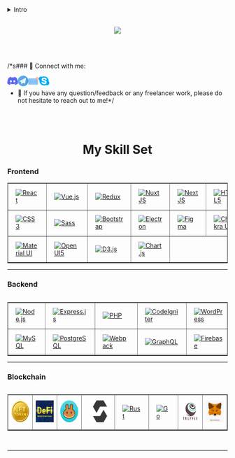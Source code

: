 <details><summary> Intro </summary>

### <div align="center">I'm Peter Hiro, a full-time full-stack freelance developer 👨‍💻 working remotely since 2016 🚀</div>  

  - 😎 Interested in contributing expertise in web, unity and blockchain development
  - 👯 I hope someday collaborate with on Innovative Projects
  - 👨‍💻 Enjoy contributing to Open Source Projects and eager to learn new technologies.
  - 📚 Love reading books on personal development & financial literacy.
  - ⚡ Quotes: What you do today can improve all of your tomorrows.
    
</details>  

<br/>  

<div align="center" dir="auto">



![](/asserts/bchain.gif)


</div>





<br/>

<br/>

/*s### 🤝 Connect with me:

<a href="https://discordapp.com/users/862393400976343041"><img align="left" src="https://raw.githubusercontent.com/black-wyvern-dev/black-wyvern-dev/main/images/discord.svg" alt="Alex | Discord" width="24px"/></a>
<a href="https://t.me/SeniorDevTSD/"><img align="left" src="https://raw.githubusercontent.com/black-wyvern-dev/black-wyvern-dev/main/images/telegram.svg" alt="Alex | Telegram" width="24px"/></a>
<a href="mailto:nightfurry090@gmail.com"><img align="left" src="https://raw.githubusercontent.com/black-wyvern-dev/black-wyvern-dev/main/images/email.svg" alt="Alex | Email" width="24px"/></a>
<a href="https://join.skype.com/invite/mMQxhBacldqS"><img align="left" src="https://raw.githubusercontent.com/black-wyvern-dev/black-wyvern-dev/main/images/skype.svg" alt="Alex | Skype" width="24px"/></a>
</br>
 - 💬 If you have any question/feedback or any freelancer work, please do not hesitate to reach out to me!*/

<br/>

<br/>

###  <h1 align="center"> My Skill Set </h1>


### Frontend  
<table border="1" align="center">
  <tr>
    <td>
      <a href="https://reactjs.org/" target="_blank">
        <img style="margin: 10px" src="https://profilinator.rishav.dev/skills-assets/react-original-wordmark.svg" alt="React" height="50" /></a> 
    </td>  
    <td>
      <a href="https://vuejs.org/" target="_blank">
        <img style="margin: 10px" src="https://profilinator.rishav.dev/skills-assets/vuejs-original-wordmark.svg" alt="Vue.js" height="50" /></a> 
    </td>  
    <td>
      <a href="https://redux.js.org/" target="_blank">
        <img style="margin: 10px" src="https://profilinator.rishav.dev/skills-assets/redux-original.svg" alt="Redux" height="50" /></a> 
    </td>  
    <td>
      <a href="https://nuxtjs.org/" target="_blank">
        <img style="margin: 10px" src="https://profilinator.rishav.dev/skills-assets/nuxt.png" alt="Nuxt JS" height="50" /></a> 
    </td>  
    <td>
      <a href="https://nextjs.org/" target="_blank">
        <img style="margin: 10px" src="https://profilinator.rishav.dev/skills-assets/nextjs.png" alt="NextJS" height="50" /></a> 
    </td>  
    <td>
      <a href="https://en.wikipedia.org/wiki/HTML5" target="_blank">
        <img style="margin: 10px" src="https://profilinator.rishav.dev/skills-assets/html5-original-wordmark.svg" alt="HTML5" height="50" /></a> 
    </td>  
    <td>
      <a href="https://www.javascript.com/" target="_blank">
        <img style="margin: 10px" src="https://profilinator.rishav.dev/skills-assets/javascript-original.svg" alt="JavaScript" height="50" /></a> 
    </td>  
    <td>
      <a href="https://www.typescriptlang.org/" target="_blank">
        <img style="margin: 10px" src="https://profilinator.rishav.dev/skills-assets/typescript-original.svg" alt="TypeScript" height="50" /></a> 
    </td>
  </tr>
  <tr>
    <td>
      <a href="https://www.w3schools.com/css/" target="_blank">
        <img style="margin: 10px" src="https://profilinator.rishav.dev/skills-assets/css3-original-wordmark.svg" alt="CSS3" height="50" /></a>
    </td>  
    <td>
      <a href="https://sass-lang.com/" target="_blank">
        <img style="margin: 10px" src="https://profilinator.rishav.dev/skills-assets/sass-original.svg" alt="Sass" height="50" /></a> 
    </td>
    <td>
      <a href="https://getbootstrap.com/docs/3.4/javascript/" target="_blank">
        <img style="margin: 10px" src="https://profilinator.rishav.dev/skills-assets/bootstrap-plain.svg" alt="Bootstrap" height="50" /></a> 
    </td>  
    <td>
      <a href="https://www.electronjs.org/" target="_blank">
        <img style="margin: 10px" src="https://profilinator.rishav.dev/skills-assets/electron-original.svg" alt="Electron" height="50" /></a> 
    </td>  
    <td>
      <a href="https://www.figma.com/" target="_blank">
        <img style="margin: 10px" src="https://profilinator.rishav.dev/skills-assets/figma-icon.svg" alt="Figma" height="50" /></a> 
    </td>  
    <td>
      <a href="https://chakra-ui.com/" target="_blank">
        <img style="margin: 10px" src="https://profilinator.rishav.dev/skills-assets/chakraui.png" alt="Chakra UI" height="50" /></a> 
    </td>  
    <td>
      <a href="https://www.windicss.org/" target="_blank">
        <img style="margin: 10px" src="https://profilinator.rishav.dev/skills-assets/windicss.svg" alt="Windi CSS" height="50" /></a> 
    </td>  
    <td>
      <a href="https://www.tailwindcss.com/" target="_blank">
        <img style="margin: 10px" src="https://profilinator.rishav.dev/skills-assets/tailwindcss.svg" alt="Tailwind CSS" height="50" /></a> 
    </td>
  </tr>
  <tr>
    <td>
      <a href="https://mui.com/" target="_blank">
        <img style="margin: 10px" src="https://profilinator.rishav.dev/skills-assets/mui.png" alt="Material UI" height="50" /></a>
    </td>  
    <td>
      <a href="https://www.openui5.org/" target="_blank">
        <img style="margin: 10px" src="https://profilinator.rishav.dev/skills-assets/openui5.svg" alt="OpenUI5" height="50" /></a>
    </td>  
    <td>
      <a href="https://d3js.org/" target="_blank">
        <img style="margin: 10px" src="https://profilinator.rishav.dev/skills-assets/d3js-original.svg" alt="D3.js" height="50" /></a> </td>  
    <td>
      <a href="https://www.chartjs.org/" target="_blank">
        <img style="margin: 10px" src="https://profilinator.rishav.dev/skills-assets/logo-title.svg" alt="Chart.js" height="50" /></a> 
    </td>  
  </tr>
<table>

----

### Backend  
<table border="1" align="center">
<tr>  
  <td>
    <a href="https://nodejs.org/" target="_blank">
      <img style="margin: 10px" src="https://profilinator.rishav.dev/skills-assets/nodejs-original-wordmark.svg" alt="Node.js" height="50" />
    </a> 
  </td>
  <td>
    <a href="https://expressjs.com/" target="_blank">
      <img style="margin: 10px" src="https://profilinator.rishav.dev/skills-assets/express-original-wordmark.svg" alt="Express.js" height="50" />
    </a>
  </td>
  <td>
    <a href="https://www.php.net/" target="_blank">
      <img style="margin: 10px" src="https://profilinator.rishav.dev/skills-assets/php-original.svg" alt="PHP" height="50" />
    </a>  
  </td>
  <td>
    <a href="https://codeigniter.com/" target="_blank">
      <img style="margin: 10px" src="https://profilinator.rishav.dev/skills-assets/codeigniter.svg" alt="CodeIgniter" height="50" />
    </a> 
  </td> 
  <td>
    <a href="https://wordpress.com/" target="_blank">
      <img style="margin: 10px" src="https://profilinator.rishav.dev/skills-assets/wordpress.png" alt="WordPress" height="50" />
    </a>  
  </td>
  <td>
    <a href="https://www.mongodb.com/" target="_blank">
      <img style="margin: 10px" src="https://profilinator.rishav.dev/skills-assets/mongodb-original-wordmark.svg" alt="MongoDB" height="50" />
    </a>  
  </td>
  <td>
    <a href="https://www.nginx.com/" target="_blank">
      <img style="margin: 10px" src="https://profilinator.rishav.dev/skills-assets/nginx-original.svg" alt="Nginx" height="50" />
    </a>  
  </td>
  <td>
    <a href="https://www.gnu.org/software/bash/" target="_blank">
      <img style="margin: 10px" src="https://profilinator.rishav.dev/skills-assets/gnu_bash-icon.svg" alt="Bash" height="50" />
    </a>
  </td>
</tr>
<tr>
  <td>
    <a href="https://www.mysql.com/" target="_blank">
      <img style="margin: 10px" src="https://profilinator.rishav.dev/skills-assets/mysql-original-wordmark.svg" alt="MySQL" height="50" />
    </a>  
  <td>
    <a href="https://www.postgresql.org/" target="_blank">
      <img style="margin: 10px" src="https://profilinator.rishav.dev/skills-assets/postgresql-original-wordmark.svg" alt="PostgreSQL" height="50" />
    </a>  
  <td>
    <a href="https://webpack.js.org/" target="_blank">
      <img style="margin: 10px" src="https://profilinator.rishav.dev/skills-assets/webpack-original.svg" alt="Webpack" height="50" />
    </a>  
  <td>
    <a href="https://graphql.org/" target="_blank">
      <img style="margin: 10px" src="https://profilinator.rishav.dev/skills-assets/graphql.png" alt="GraphQL" height="50" />
    </a>  
  <td>
    <a href="https://firebase.google.com/" target="_blank">
      <img style="margin: 10px" src="https://profilinator.rishav.dev/skills-assets/firebase.png" alt="Firebase" height="50" />
    </a>  
  <td>
    <a href="https://mariadb.org/" target="_blank">
      <img style="margin: 10px" src="https://profilinator.rishav.dev/skills-assets/mariadb.png" alt="Maria DB" height="50" />
    </a>  
  <td>
    <a href="https://aws.amazon.com/" target="_blank">
      <img style="margin: 10px" src="https://profilinator.rishav.dev/skills-assets/amazonwebservices-original-wordmark.svg" alt="AWS" height="50" />
    </a>  
</tr>
<table>

----

### Blockchain  
<table border="1" align="center">
  <tr>
    <td>
      <a href="https://opensea.io/" target="_blank">
        <img src="https://github.com/kroim/profile/blob/master/icons/icon_nft.png?raw=true" height="50" >
      </a> 
    </td>
    <td>
      <a href="https://defipulse.com/" target="_blank">
        <img src="https://github.com/kroim/profile/blob/master/icons/icon_defi.png?raw=true" height="50" >
      </a> 
    </td>
    <td>
      <a href="https://pancakeswap.finance/" target="_blank">
        <img src="https://github.com/kroim/profile/blob/master/icons/icon_pancake.png?raw=true" height="50" >
      </a> 
    </td>
    <td>
      <a href="https://soliditylang.org/" target="_blank">
        <img style="margin: 10px" src="https://github.com/devicons/devicon/raw/master/icons/solidity/solidity-plain.svg" alt="solidity" height="50" />
      </a>
    </td>
    <td>
      <a href="https://www.rust-lang.org/" target="_blank">
        <img style="margin: 10px" src="https://profilinator.rishav.dev/skills-assets/rust-plain.svg" alt="Rust" height="50" />
      </a> 
    </td>
    <td>
      <a href="https://go.dev/" target="_blank">
        <img style="margin: 10px" src="https://profilinator.rishav.dev/skills-assets/go-original.svg" alt="Go" height="50" />
      </a>
    </td>
    <td>
      <a href="https://trufflesuite.com/" target="_blank">
        <img src="https://github.com/kroim/profile/blob/master/icons/icon_truffle.png?raw=true" height="50" >
      </a>
    </td>
    <td>
      <a href="https://metamask.io/" target="_blank">
        <img src="https://github.com/kroim/profile/blob/master/icons/icon_metamask.png?raw=true" height="50" >
      </a>
    </td>
  </tr>
  </table>
</div>

<br/>  

----
